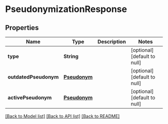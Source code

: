 # PseudonymizationResponse
## Properties

| Name | Type | Description | Notes |
|------------ | ------------- | ------------- | -------------|
| **type** | **String** |  | [optional] [default to null] |
| **outdatedPseudonym** | [**Pseudonym**](Pseudonym.md) |  | [optional] [default to null] |
| **activePseudonym** | [**Pseudonym**](Pseudonym.md) |  | [optional] [default to null] |

[[Back to Model list]](../README.md#documentation-for-models) [[Back to API list]](../README.md#documentation-for-api-endpoints) [[Back to README]](../README.md)

